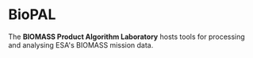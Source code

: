 # BioPAL

The **BIOMASS Product Algorithm Laboratory** hosts tools for processing and analysing ESA's BIOMASS mission data.
